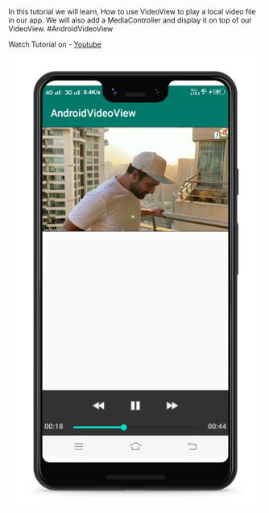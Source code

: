 In this tutorial we will learn, How to use VideoView to play a local video file in our app. We will also add a MediaController and display it on top of our VideoView.
#AndroidVideoView

Watch Tutorial on -
[Youtube](https://www.youtube.com/watch?v=qtU7R7hYM_s)

![GitHub Logo](/videoView_screen.png)
